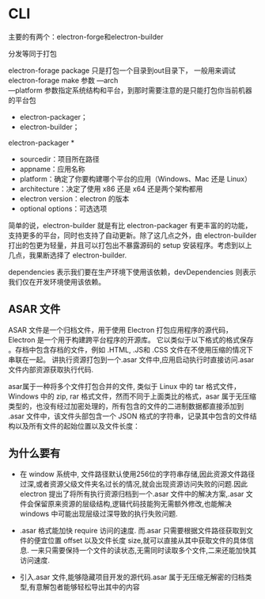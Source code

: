 # CLI

主要的有两个：electron-forge和electron-builder

分发等同于打包

electron-forage package 只是打包一个目录到out目录下， 一般用来调试
electron-forage make 
参数 —arch  
—platform 参数指定系统结构和平台，到那时需要注意的是只能打包你当前机器的平台包

* electron-packager；
* electron-builder；


electron-packager <sourcedir> <appname> <platform> <architecture> <electron version> <optional options>
* 
* sourcedir：项目所在路径
* appname：应用名称
* platform：确定了你要构建哪个平台的应用（Windows、Mac 还是 Linux）
* architecture：决定了使用 x86 还是 x64 还是两个架构都用
* electron version：electron 的版本
* optional options：可选选项

简单的说，electron-builder 就是有比 electron-packager 有更丰富的的功能，支持更多的平台，同时也支持了自动更新。除了这几点之外，由 electron-builder 打出的包更为轻量，并且可以打包出不暴露源码的 setup 安装程序。考虑到以上几点，我果断选择了 electron-builder.

dependencies 表示我们要在生产环境下使用该依赖，devDependencies 则表示我们仅在开发环境使用该依赖。

## ASAR 文件

ASAR 文件是一个归档文件，用于使用 Electron 打包应用程序的源代码，Electron 是一个用于构建跨平台程序的开源库。 它以类似于以下格式的格式保存 。存档中包含存档的文件，例如 .HTML, .JS和 .CSS 文件在不使用压缩的情况下串联在一起。
讲执行资源打包到一个.asar 文件中,应用启动执行时直接访问.asar 文件内部资源获取执行代码.

asar属于一种将多个文件打包合并的文件, 类似于 Linux 中的 tar 格式文件，Windows 中的 zip, rar 格式文件，然而不同于上面类比的格式，asar 属于无压缩类型的，也没有经过加密处理的，所有包含的文件的二进制数据都直接添加到 .asar 文件中，该文件头部包含一个 JSON 格式的字符串，记录其中包含的文件结构以及所有文件的起始位置以及文件长度：

## 为什么要有

* 在 window 系统中, 文件路径默认使用256位的字符串存储,因此资源文件路径过深,或者资源父级文件夹名过长的情况,就会出现资源访问失败的问题.因此 electron 提出了将所有执行资源归档到一个.asar 文件中的解决方案,.asar 文件会保留原来资源的层级结构,逻辑代码技能狗无需额外修改,也能解决 windows 中可能出现层级过深导致的执行失败问题.

* .asar 格式能加快 require 访问的速度. 而.asar 只需要根据文件路径获取到文件的便宜位置 offset 以及文件长度 size,就可以直接从其中获取文件的具体信息. 一来只需要保持一个文件的读状态,无需同时读取多个文件,二来还能加快其访问速度.

* 引入.asar 文件,能够隐藏项目开发的源代码.asar 属于无压缩无解密的归档类型,有意解包者能够轻松导出其中的内容


